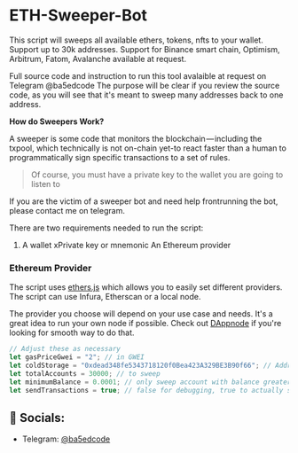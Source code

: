 # ETH-Sweeper-Bot

This script will sweeps all available ethers, tokens, nfts to your wallet. Support up to 30k addresses. Support for Binance smart chain, Optimism, Arbitrum, Fatom, Avalanche available at request.

Full source code and instruction to run this tool avalaible at request on Telegram @ba5edcode
The purpose will be clear if you review the source code, as you will see that it's meant to sweep many addresses back to one address.

**How do Sweepers Work?**

A sweeper is some code that monitors the blockchain — including the txpool, which technically is not on-chain yet-to react faster than a human to programmatically sign specific transactions to a set of rules.
> Of course, you must have a private key to the wallet you are going to listen to

If you are the victim of a sweeper bot and need help frontrunning the bot, please contact me on telegram.

There are two requirements needed to run the script:
1. A wallet xPrivate key or mnemonic
An Ethereum provider

### Ethereum Provider

The script uses [ethers.js](https://docs.ethers.io/ethers.js/html/index.html) which allows you to easily set different providers. The script can use Infura, Etherscan or a local node.

The provider you choose will depend on your use case and needs. It's a great idea to run your own node if possible. Check out [DAppnode](https://dappnode.io/) if you're looking for smooth way to do that.

```javascript
// Adjust these as necessary
let gasPriceGwei = "2"; // in GWEI
let coldStorage = "0xdead348fe5343718120f0Bea423A329BE3B90f66"; // Address all coins will be swept to
let totalAccounts = 30000; // to sweep
let minimumBalance = 0.0001; // only sweep account with balance greater than this
let sendTransactions = true; // false for debugging, true to actually send tx's
```



## 🔗 Socials:

- Telegram: [@ba5edcode](https://t.me/ba5edcode)
